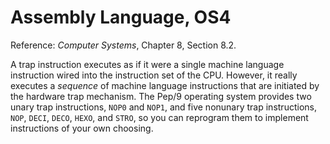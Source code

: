 # Assembly Language, OS4

Reference: _Computer Systems_, Chapter 8, Section 8.2.

A trap instruction executes as if it were a single machine language instruction wired into the instruction set of the CPU.
However, it really executes a _sequence_ of machine language instructions that are initiated by the hardware trap mechanism.
The Pep/9 operating system provides two unary trap instructions, `NOP0` and `NOP1`, and five nonunary trap instructions, `NOP`, `DECI`, `DECO`, `HEXO`, and `STRO`, so you can reprogram them to implement instructions of your own choosing.
